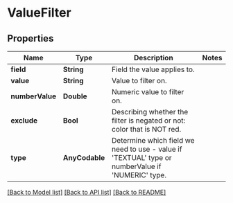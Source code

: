 # ValueFilter

## Properties
Name | Type | Description | Notes
------------ | ------------- | ------------- | -------------
**field** | **String** | Field the value applies to. | 
**value** | **String** | Value to filter on. | 
**numberValue** | **Double** | Numeric value to filter on. | 
**exclude** | **Bool** | Describing whether the filter is negated or not: color that is NOT red. | 
**type** | **AnyCodable** | Determine which field we need to use - value if &#39;TEXTUAL&#39; type or numberValue if &#39;NUMERIC&#39; type. | 

[[Back to Model list]](../README.md#documentation-for-models) [[Back to API list]](../README.md#documentation-for-api-endpoints) [[Back to README]](../README.md)


